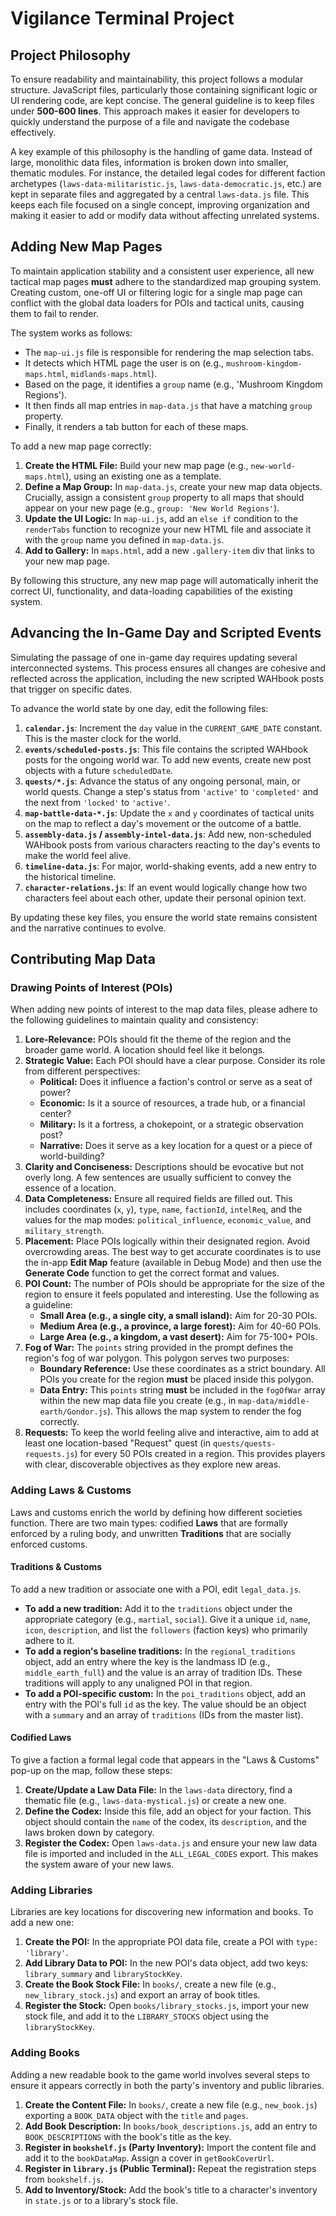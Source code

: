 # Vigilance Terminal Project

## Project Philosophy

To ensure readability and maintainability, this project follows a modular structure. JavaScript files, particularly those containing significant logic or UI rendering code, are kept concise. The general guideline is to keep files under **500-600 lines**. This approach makes it easier for developers to quickly understand the purpose of a file and navigate the codebase effectively.

A key example of this philosophy is the handling of game data. Instead of large, monolithic data files, information is broken down into smaller, thematic modules. For instance, the detailed legal codes for different faction archetypes (`laws-data-militaristic.js`, `laws-data-democratic.js`, etc.) are kept in separate files and aggregated by a central `laws-data.js` file. This keeps each file focused on a single concept, improving organization and making it easier to add or modify data without affecting unrelated systems.

## Adding New Map Pages

To maintain application stability and a consistent user experience, all new tactical map pages **must** adhere to the standardized map grouping system. Creating custom, one-off UI or filtering logic for a single map page can conflict with the global data loaders for POIs and tactical units, causing them to fail to render.

The system works as follows:
-   The `map-ui.js` file is responsible for rendering the map selection tabs.
-   It detects which HTML page the user is on (e.g., `mushroom-kingdom-maps.html`, `midlands-maps.html`).
-   Based on the page, it identifies a `group` name (e.g., 'Mushroom Kingdom Regions').
-   It then finds all map entries in `map-data.js` that have a matching `group` property.
-   Finally, it renders a tab button for each of these maps.

To add a new map page correctly:
1.  **Create the HTML File:** Build your new map page (e.g., `new-world-maps.html`), using an existing one as a template.
2.  **Define a Map Group:** In `map-data.js`, create your new map data objects. Crucially, assign a consistent `group` property to all maps that should appear on your new page (e.g., `group: 'New World Regions'`).
3.  **Update the UI Logic:** In `map-ui.js`, add an `else if` condition to the `renderTabs` function to recognize your new HTML file and associate it with the `group` name you defined in `map-data.js`.
4.  **Add to Gallery:** In `maps.html`, add a new `.gallery-item` div that links to your new map page.

By following this structure, any new map page will automatically inherit the correct UI, functionality, and data-loading capabilities of the existing system.

## Advancing the In-Game Day and Scripted Events

Simulating the passage of one in-game day requires updating several interconnected systems. This process ensures all changes are cohesive and reflected across the application, including the new scripted WAHbook posts that trigger on specific dates.

To advance the world state by one day, edit the following files:

1.  **`calendar.js`**: Increment the `day` value in the `CURRENT_GAME_DATE` constant. This is the master clock for the world.
2.  **`events/scheduled-posts.js`**: This file contains the scripted WAHbook posts for the ongoing world war. To add new events, create new post objects with a future `scheduledDate`.
3.  **`quests/*.js`**: Advance the status of any ongoing personal, main, or world quests. Change a step's status from `'active'` to `'completed'` and the next from `'locked'` to `'active'`.
4.  **`map-battle-data-*.js`**: Update the `x` and `y` coordinates of tactical units on the map to reflect a day's movement or the outcome of a battle.
5.  **`assembly-data.js` / `assembly-intel-data.js`**: Add new, non-scheduled WAHbook posts from various characters reacting to the day's events to make the world feel alive.
6.  **`timeline-data.js`**: For major, world-shaking events, add a new entry to the historical timeline.
7.  **`character-relations.js`**: If an event would logically change how two characters feel about each other, update their personal opinion text.

By updating these key files, you ensure the world state remains consistent and the narrative continues to evolve.

## Contributing Map Data

### Drawing Points of Interest (POIs)

When adding new points of interest to the map data files, please adhere to the following guidelines to maintain quality and consistency:

1.  **Lore-Relevance:** POIs should fit the theme of the region and the broader game world. A location should feel like it belongs.
2.  **Strategic Value:** Each POI should have a clear purpose. Consider its role from different perspectives:
    *   **Political:** Does it influence a faction's control or serve as a seat of power?
    *   **Economic:** Is it a source of resources, a trade hub, or a financial center?
    *   **Military:** Is it a fortress, a chokepoint, or a strategic observation post?
    *   **Narrative:** Does it serve as a key location for a quest or a piece of world-building?
3.  **Clarity and Conciseness:** Descriptions should be evocative but not overly long. A few sentences are usually sufficient to convey the essence of a location.
4.  **Data Completeness:** Ensure all required fields are filled out. This includes coordinates (`x`, `y`), `type`, `name`, `factionId`, `intelReq`, and the values for the map modes: `political_influence`, `economic_value`, and `military_strength`.
5.  **Placement:** Place POIs logically within their designated region. Avoid overcrowding areas. The best way to get accurate coordinates is to use the in-app **Edit Map** feature (available in Debug Mode) and then use the **Generate Code** function to get the correct format and values.
6.  **POI Count:** The number of POIs should be appropriate for the size of the region to ensure it feels populated and interesting. Use the following as a guideline:
    *   **Small Area (e.g., a single city, a small island):** Aim for 20-30 POIs.
    *   **Medium Area (e.g., a province, a large forest):** Aim for 40-60 POIs.
    *   **Large Area (e.g., a kingdom, a vast desert):** Aim for 75-100+ POIs.
7.  **Fog of War:** The `points` string provided in the prompt defines the region's fog of war polygon. This polygon serves two purposes:
    *   **Boundary Reference:** Use these coordinates as a strict boundary. All POIs you create for the region **must** be placed inside this polygon.
    *   **Data Entry:** This `points` string **must** be included in the `fogOfWar` array within the new map data file you create (e.g., in `map-data/middle-earth/Gondor.js`). This allows the map system to render the fog correctly.
8.  **Requests:** To keep the world feeling alive and interactive, aim to add at least one location-based "Request" quest (in `quests/quests-requests.js`) for every 50 POIs created in a region. This provides players with clear, discoverable objectives as they explore new areas.

### Adding Laws & Customs

Laws and customs enrich the world by defining how different societies function. There are two main types: codified **Laws** that are formally enforced by a ruling body, and unwritten **Traditions** that are socially enforced customs.

#### Traditions & Customs

To add a new tradition or associate one with a POI, edit `legal_data.js`.

*   **To add a new tradition:** Add it to the `traditions` object under the appropriate category (e.g., `martial`, `social`). Give it a unique `id`, `name`, `icon`, `description`, and list the `followers` (faction keys) who primarily adhere to it.
*   **To add a region's baseline traditions:** In the `regional_traditions` object, add an entry where the key is the landmass ID (e.g., `middle_earth_full`) and the value is an array of tradition IDs. These traditions will apply to any unaligned POI in that region.
*   **To add a POI-specific custom:** In the `poi_traditions` object, add an entry with the POI's full `id` as the key. The value should be an object with a `summary` and an array of `traditions` (IDs from the master list).

#### Codified Laws

To give a faction a formal legal code that appears in the "Laws & Customs" pop-up on the map, follow these steps:

1.  **Create/Update a Law Data File:** In the `laws-data` directory, find a thematic file (e.g., `laws-data-mystical.js`) or create a new one.
2.  **Define the Codex:** Inside this file, add an object for your faction. This object should contain the `name` of the codex, its `description`, and the laws broken down by category.
3.  **Register the Codex:** Open `laws-data.js` and ensure your new law data file is imported and included in the `ALL_LEGAL_CODES` export. This makes the system aware of your new laws.

### Adding Libraries

Libraries are key locations for discovering new information and books. To add a new one:

1.  **Create the POI:** In the appropriate POI data file, create a POI with `type: 'library'`.
2.  **Add Library Data to POI:** In the new POI's data object, add two keys: `library_summary` and `libraryStockKey`.
3.  **Create the Book Stock File:** In `books/`, create a new file (e.g., `new_library_stock.js`) and export an array of book titles.
4.  **Register the Stock:** Open `books/library_stocks.js`, import your new stock file, and add it to the `LIBRARY_STOCKS` object using the `libraryStockKey`.

### Adding Books

Adding a new readable book to the game world involves several steps to ensure it appears correctly in both the party's inventory and public libraries.

1.  **Create the Content File:** In `books/`, create a new file (e.g., `new_book.js`) exporting a `BOOK_DATA` object with the `title` and `pages`.
2.  **Add Book Description:** In `books/book_descriptions.js`, add an entry to `BOOK_DESCRIPTIONS` with the book's title as the key.
3.  **Register in `bookshelf.js` (Party Inventory):** Import the content file and add it to the `bookDataMap`. Assign a cover in `getBookCoverUrl`.
4.  **Register in `library.js` (Public Terminal):** Repeat the registration steps from `bookshelf.js`.
5.  **Add to Inventory/Stock:** Add the book's title to a character's inventory in `state.js` or to a library's stock file.